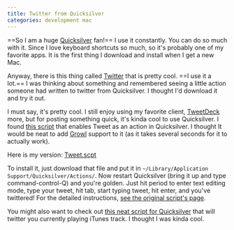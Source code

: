 ```yaml
---
title: Twitter from Quicksilver
categories: development mac
---
```


==So I am a huge [Quicksilver](http://blacktree.com) fan!== I use it constantly. You can do so much with it. Since I love keyboard shortcuts so much, so it's probably one of my favorite apps. It is the first thing I download and install when I get a new Mac.

Anyway, there is this thing called [Twitter](http://twitter.com/soffes) that is pretty cool. ==I use it a lot.== I was thinking about something and remembered seeing a little action someone had written to twitter from Quicksilver. I thought I'd download it and try it out.

I must say, it's pretty cool. I still enjoy using my favorite client, [TweetDeck](http://tweetdeck.com) more, but for posting something quick, it's kinda cool to use Quicksilver. I found [this script](http://blog.codahale.com/2007/01/15/tweet-twitter-quicksilver/) that enables Tweet as an action in Quicksilver. I thought It would be neat to add [Growl](http://growl.info) support to it (as it takes several seconds for it to actually work).

Here is my version: [Tweet.scpt](http://assets.samsoffes.com/files/Tweet.scpt)

To install it, just download that file and put it in `~/Library/Application Support/Quicksilver/Actions/`. Now restart Quicksilver (bring it up and type command-control-Q) and you're golden. Just hit period to enter text editing mode, type your tweet, hit tab, start typing tweet, hit enter, and you've twittered! For the detailed instructions, [see the original script's page](http://blog.codahale.com/2007/01/15/tweet-twitter-quicksilver).

You might also want to check out [this neat script for Quicksilver](http://tint.de/twitunes-applescript) that will twitter you currently playing iTunes track. I thought I was kinda cool.
